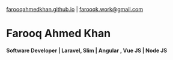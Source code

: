 [farooqahmedkhan.github.io](https://farooqahmedkhan.github.io) | [farooqk.work@gmail.com](mailto:farooqk.work@gmail.com)


# Farooq Ahmed Khan
#### Software Developer | Laravel, Slim | Angular , Vue JS | Node JS


